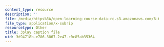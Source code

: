 ```yaml
---
content_type: resource
description: ''
file: /media/https%3A/open-learning-course-data-rc.s3.amazonaws.com/6-004-computation-structures-spring-2017/3d94718be78680672e47c0c85ab35364_3HIV4MnLGCw.srt
file_type: application/x-subrip
resourcetype: Other
title: 3play caption file
uid: 3d94718b-e786-8067-2e47-c0c85ab35364
---
```

